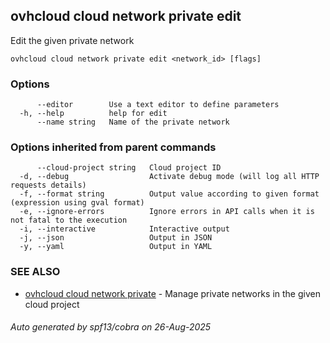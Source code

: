 ## ovhcloud cloud network private edit

Edit the given private network

```
ovhcloud cloud network private edit <network_id> [flags]
```

### Options

```
      --editor        Use a text editor to define parameters
  -h, --help          help for edit
      --name string   Name of the private network
```

### Options inherited from parent commands

```
      --cloud-project string   Cloud project ID
  -d, --debug                  Activate debug mode (will log all HTTP requests details)
  -f, --format string          Output value according to given format (expression using gval format)
  -e, --ignore-errors          Ignore errors in API calls when it is not fatal to the execution
  -i, --interactive            Interactive output
  -j, --json                   Output in JSON
  -y, --yaml                   Output in YAML
```

### SEE ALSO

* [ovhcloud cloud network private](ovhcloud_cloud_network_private.md)	 - Manage private networks in the given cloud project

###### Auto generated by spf13/cobra on 26-Aug-2025
